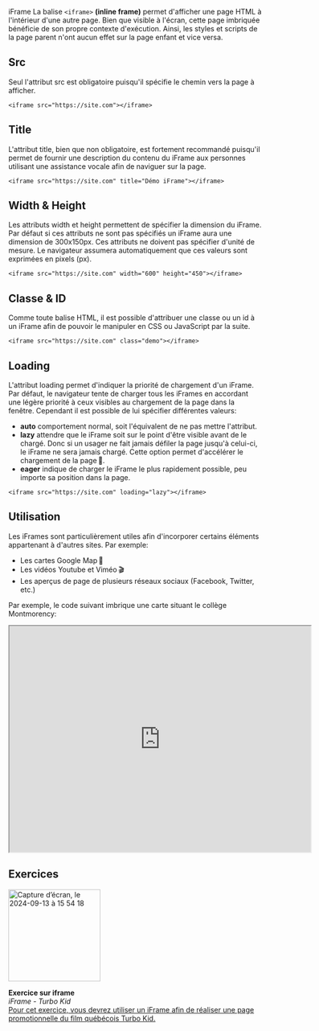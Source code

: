 iFrame
La balise `<iframe>` **(inline frame)** permet d'afficher une page HTML à l'intérieur d'une autre page. Bien que visible à l'écran, cette page imbriquée bénéficie de son propre contexte d'exécution. Ainsi, les styles et scripts de la page parent n'ont aucun effet sur la page enfant et vice versa.

## Src

Seul l'attribut src est obligatoire puisqu'il spécifie le chemin vers la page à afficher.

```
<iframe src="https://site.com"></iframe>
```

## Title

L'attribut title, bien que non obligatoire, est fortement recommandé puisqu'il permet de fournir une description du contenu du iFrame aux personnes utilisant une assistance vocale afin de naviguer sur la page.

```
<iframe src="https://site.com" title="Démo iFrame"></iframe>
```

## Width & Height

Les attributs width et height permettent de spécifier la dimension du iFrame. Par défaut si ces attributs ne sont pas spécifiés un iFrame aura une dimension de 300x150px. Ces attributs ne doivent pas spécifier d'unité de mesure. Le navigateur assumera automatiquement que ces valeurs sont exprimées en pixels (px).

```
<iframe src="https://site.com" width="600" height="450"></iframe>
```

## Classe & ID

Comme toute balise HTML, il est possible d'attribuer une classe ou un id à un iFrame afin de pouvoir le manipuler en CSS ou JavaScript par la suite.

```
<iframe src="https://site.com" class="demo"></iframe>
```

## Loading

L'attribut loading permet d'indiquer la priorité de chargement d'un iFrame. Par défaut, le navigateur tente de charger tous les iFrames en accordant une légère priorité à ceux visibles au chargement de la page dans la fenêtre. Cependant il est possible de lui spécifier différentes valeurs:

- **auto** comportement normal, soit l'équivalent de ne pas mettre l'attribut.
- **lazy** attendre que le iFrame soit sur le point d'être visible avant de le chargé. Donc si un usager ne fait jamais défiler la page jusqu'à celui-ci, le iFrame ne sera jamais chargé. Cette option permet d'accélérer le chargement de la page 🏁.
- **eager** indique de charger le iFrame le plus rapidement possible, peu importe sa position dans la page.
```
<iframe src="https://site.com" loading="lazy"></iframe>
```

## Utilisation

Les iFrames sont particulièrement utiles afin d'incorporer certains éléments appartenant à d'autres sites. Par exemple:

- Les cartes Google Map 📍
- Les vidéos Youtube et Viméo 🎬
- Les aperçus de page de plusieurs réseaux sociaux (Facebook, Twitter, etc.)

Par exemple, le code suivant imbrique une carte situant le collège Montmorency:

<iframe src="https://www.google.com/maps/embed?pb=!1m18!1m12!1m3!1d2793.5485899861956!2d-73.72064708431346!3d45.559405635106366!2m3!1f0!2f0!3f0!3m2!1i1024!2i768!4f13.1!3m3!1m2!1s0x4cc9223815890e79%3A0xe7408a77564697c4!2sColl%C3%A8ge%20Montmorency!5e0!3m2!1sfr!2sca!4v1617136763120!5m2!1sfr!2sca" width="600" height="450" loading="lazy">
</iframe>


## Exercices

<div class="grid grid-auto" markdown>
<img width="183" alt="Capture d’écran, le 2024-09-13 à 15 54 18" src="https://github.com/user-attachments/assets/b1313d6b-3bac-448d-a2ff-cfbb3a069e99">




  **Exercice sur iframe**<br>
  _iFrame - Turbo Kid_<br>
  [Pour cet exercice, vous devrez utiliser un iFrame afin de réaliser une page promotionnelle du film québécois Turbo Kid.](https://tim-montmorency.com/compendium/582-111%E2%80%93web1/exercices/div-span.html)
</div>
